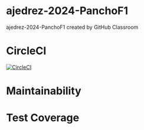 # ajedrez-2024-PanchoF1
ajedrez-2024-PanchoF1 created by GitHub Classroom

# CircleCI
[![CircleCI](https://dl.circleci.com/status-badge/img/gh/um-computacion-tm/ajedrez-2024-PanchoF1/tree/main.svg?style=svg)](https://dl.circleci.com/status-badge/redirect/gh/um-computacion-tm/ajedrez-2024-PanchoF1/tree/main)

# Maintainability


# Test Coverage
